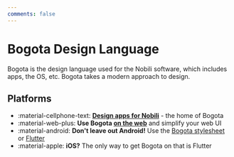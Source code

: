 ```yaml
---
comments: false
---
```


# Bogota Design Language

Bogota is the design language used for the Nobili software, which includes apps, the OS, etc.
Bogota takes a modern approach to design.

## Platforms

<div class="grid cards" markdown>

- :material-cellphone-text: __[Design apps for Nobili](nobili_apps)__ - the home of Bogota
- :material-web-plus: __Use Bogota [on the web](nobili_css)__ and simplify your web UI
- :material-android: __Don't leave out Android!__ Use the [Bogota stylesheet](android_bogota_style) or [Flutter](bogota_flutter)
- :material-apple: __iOS?__ The only way to get Bogota on that is Flutter

</div>
